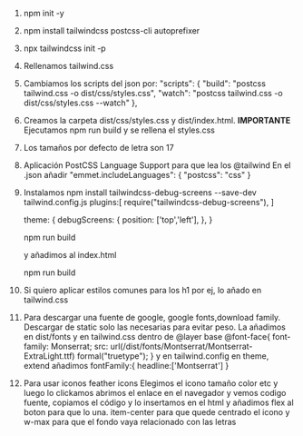 1. npm init -y
2. npm install tailwindcss postcss-cli autoprefixer
3. npx tailwindcss init -p
4. Rellenamos tailwind.css
5. Cambiamos los scripts del json por:
          "scripts": {
    "build": "postcss tailwind.css -o dist/css/styles.css",
    "watch": "postcss tailwind.css -o dist/css/styles.css --watch"
  },
6. Creamos la carpeta dist/css/styles.css y dist/index.html.
    **IMPORTANTE** Ejecutamos npm run build y se rellena el styles.css
7. Los tamaños por defecto de letra son 17
8. Aplicación PostCSS Language Support para que lea los @tailwind
      En el .json añadir 
          "emmet.includeLanguages": {
          "postcss": "css"
          }
9. Instalamos npm install tailwindcss-debug-screens --save-dev
      tailwind.config.js
      plugins:[
        require("tailwindcss-debug-screens"),
      ]

      theme: {
        debugScreens: {
          position: ['top','left'],
        },
      }

      npm run build

      y añadimos al index.html <body class="bg-blue-300 debug-screens">

      npm run build
10. Si quiero aplicar estilos comunes para los h1 por ej, lo añado en tailwind.css
11. Para descargar una fuente de google, google fonts,download family.
Descargar de static solo las necesarias para evitar peso.
La añadimos en dist/fonts
y en tailwind.css
dentro de @layer base
@font-face{
  font-family: Monserrat;
  src: url(/dist/fonts/Montserrat/Montserrat-ExtraLight.ttf) formal("truetype");
}
y en tailwind.config
en theme, extend añadimos
fontFamily:{
  headline:['Montserrat']
}
12. Para usar iconos feather icons
    Elegimos el icono tamaño color etc y luego lo clickamos abrimos el enlace en el
    navegador y vemos codigo fuente, copiamos el código y lo insertamos en el html y añadimos flex al boton para que lo una.
    item-center para que quede centrado el icono
    y w-max para que el fondo vaya relacionado con las letras
